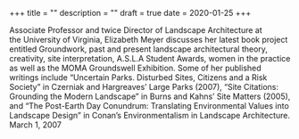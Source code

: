 +++
title = ""
description = ""
draft = true
date = 2020-01-25
+++

Associate Professor and twice Director of Landscape Architecture at the University of Virginia, Elizabeth Meyer discusses her latest book project entitled Groundwork, past and present landscape architectural theory, creativity, site interpretation, A.S.L.A Student Awards, women in the practice as well as the MOMA Groundswell Exhibition. Some of her published writings include “Uncertain Parks. Disturbed Sites, Citizens and a Risk Society” in Czerniak and Hargreaves’ Large Parks (2007), “Site Citations: Grounding the Modern Landscape” in Burns and Kahns’ Site Matters (2005), and “The Post-Earth Day Conundrum: Translating Environmental Values into Landscape Design” in Conan’s Environmentalism in Landscape Architecture. March 1, 2007

